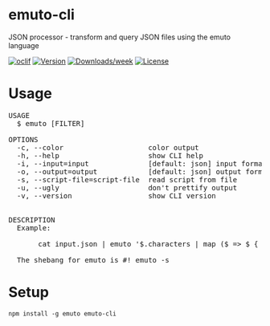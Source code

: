 emuto-cli
=========

JSON processor - transform and query JSON files using the emuto language

[![oclif](https://img.shields.io/badge/cli-oclif-brightgreen.svg)](https://oclif.io)
[![Version](https://img.shields.io/npm/v/emuto-cli.svg)](https://npmjs.org/package/emuto-cli)
[![Downloads/week](https://img.shields.io/npm/dw/emuto-cli.svg)](https://npmjs.org/package/emuto-cli)
[![License](https://img.shields.io/npm/l/emuto-cli.svg)](https://github.com/kantord/emuto-cli/blob/master/package.json)

<!-- toc -->
# Usage

<pre>
USAGE
  $ emuto [FILTER]

OPTIONS
  -c, --color                    color output
  -h, --help                     show CLI help
  -i, --input=input              [default: json] input format. Valid: json, raw
  -o, --output=output            [default: json] output format. Valid: json, raw
  -s, --script-file=script-file  read script from file
  -u, --ugly                     don't prettify output
  -v, --version                  show CLI version


DESCRIPTION
  Example:

       cat input.json | emuto '$.characters | map ($ => $ { name gender})'

  The shebang for emuto is #! emuto -s
</pre>

# Setup

```
npm install -g emuto emuto-cli
```
